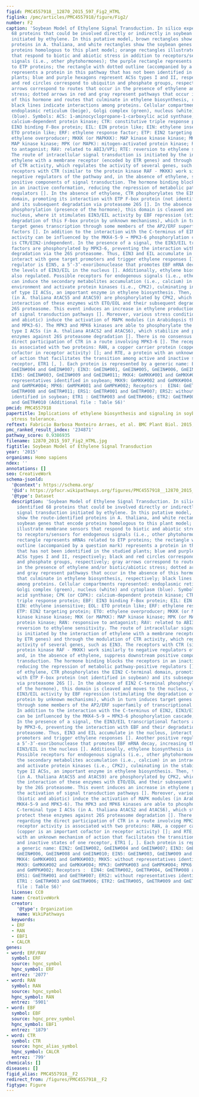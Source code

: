 ```yaml
---
figid: PMC4557918__12870_2015_597_Fig2_HTML
figlink: /pmc/articles/PMC4557918/figure/Fig2/
number: F2
caption: 'Soybean Model of Ethylene Signal Transduction. In silico experiments identified
  68 proteins that could be involved directly or indirectly in soybean signal transduction
  initiated by ethylene. In this putative model, brown rectangles show the route-identified
  proteins in A. thaliana, and white rectangles show the soybean genes that encode
  proteins homologous to this plant model; orange rectangles illustrate membrane sensors
  that respond to biotic and abiotic stress in addition to receptors/sensors for endogenous
  signals (i.e., other phytohormones); the purple rectangle represents mRNAs related
  to ETP proteins; the rectangle with dotted outline (accompanied by a question mark)
  represents a protein in this pathway that has not been identified in the studied
  plants; blue and purple hexagons represent ACSs types I and II, respectively; black
  and red circles correspond to ubiquitin and phosphate groups, respectively; gray
  arrows correspond to routes that occur in the presence of ethylene and/or biotic/abiotic
  stress; dotted arrows in red and gray represent pathways that occur in the absence
  of this hormone and routes that culminate in ethylene biosynthesis, respectively;
  black lines indicate interactions among proteins. Cellular compartments represented:
  endoplasmic reticulum (beige), Golgi complex (green), nucleus (white) and cytoplasm
  (blue). Symbols: ACS: 1-aminocyclopropane-1-carboxylic acid synthase; CPK (or CDPK):
  calcium-dependent protein kinase; CTR: constitutive triple response protein; EBF:
  EIN3 binding F-Box protein; EIL: EIN protein like; EIN: ethylene insensitive; EOL:
  ETO protein like; ERF: ethylene response factor; ETP: EIN2 targeting protein; ETO:
  ethylene overproducer; MKKK (or MAPKKK): MAP kinase kinase kinase; MKK (or MAPKK):
  MAP kinase kinase; MPK (or MAPK): mitogen-activated protein kinase; RAN: responsive
  to antagonist; RAV: related to ABI3/VP1; RTE: reversion to ethylene sensitivity.
  The route of intracellular signal transduction is initiated by the interaction of
  ethylene with a membrane receptor (encoded by ETR genes) and through the modulation
  of CTR activity, which regulates the activity of several genes, such as EIN3. The
  receptors with CTR (similar to the protein kinase RAF - MKKK) work similarly to
  negative regulators of the pathway and, in the absence of ethylene, suppress downstream
  positive components of signal transduction. The hormone binding blocks the receptors
  in an inactive conformation, reducing the repression of metabolic pathway-positive
  regulators []. In the absence of ethylene, CTR phosphorylates the EIN2 C-terminal
  domain, promoting its interaction with ETP F-box protein (not identified in soybean)
  and its subsequent degradation via proteasome 26S []. In the absence of EIN2 C-terminal
  phosphorylation (presence of the hormone), this domain is cleaved and moves to the
  nucleus, where it stimulates EIN3/EIL activity by EBF repression (stimulating the
  degradation of this F-box protein by unknown mechanisms), which in turn induces
  target genes transcription through some members of the AP2/ERF superfamily of transcriptional
  factors []. In addition to the interaction with the C-terminus of EIN2, EIN3/EIL
  activity can be influenced by the MKK4-5-9 → MPK3-6 phosphorylation cascade, which
  is CTR/EIN2-independent. In the presence of a signal, the EIN3/EIL transcriptional
  factors are phosphorylated by MPK3-6, preventing the interaction with EBF and their
  degradation via the 26S proteasome. Thus, EIN3 and EIL accumulate in the nucleus,
  interact with gene target promoters and trigger ethylene responses []. Another positive
  regulator is EIN5, a 5’-3’-exoribonuclease that promotes EBF mRNA decay, increasing
  the levels of EIN3/EIL in the nucleus []. Additionally, ethylene biosynthesis is
  also regulated. Possible receptors for endogenous signals (i.e., other phytohormones)
  can induce the secondary metabolites accumulation (i.e., calcium) in an intracellular
  environment and activate protein kinases (i.e., CPK2), culminating in the stabilization
  of type II ACSs, an important enzyme in ethylene biosynthesis. Then, type II ACSs
  (in A. thaliana AtACS5 and AtACS9) are phosphorylated by CPK2, which prevents the
  interaction of these enzymes with ETO/EOL and their subsequent degradation by the
  26S proteasome. This event induces an increase in ethylene production and the activation
  of signal transduction pathways []. Moreover, various stress conditions (biotic
  and abiotic) induce the activation of MAPK modules (in Arabidopsis thaliana MKK4-5-9
  and MPK3-6). The MPK3 and MPK6 kinases are able to phosphorylate the C-terminal
  type I ACSs (in A. thaliana AtACS2 and AtACS6), which stabilize and protect these
  enzymes against 26S proteasome degradation []. There is no consensus regarding the
  direct participation of CTR in a route involving MPK3-6 []. The receptor activity
  is associated with two proteins: RAN, a copper carrier protein (copper is an important
  cofactor in receptor activity) []; and RTE, a protein with an unknown mechanism
  of action that facilitates the transition among active and inactive states of one
  receptor, ETR1 [, ]. Each protein is represented by a generic name: EIN2: GmEIN#002,
  GmEIN#004 and GmEIN#007; EIN3: GmEIN#001, GmEIN#005, GmEIN#006, GmEIN#008 and GmEIN#010;
  EIN5: GmEIN#003, GmEIN#009 and GmEIN#011; MKK4: GmMKK#001 and GmMKK#003; MKK5: without
  representatives identified in soybean; MKK9: GmMKK#002 and GmMKK#004; MPK3: GmMPK#003
  and GmMPK#004; MPK6: GmMPK#001 and GmMPK#002; Receptors :  EIN4: GmETR#002, GmETR#004,
  GmETR#008 and GmETR#011; ERS1: GmETR#001 and GmETR#007; ERS2: without representatives
  identified in soybean; ETR1 : GmETR#003 and GmETR#006; ETR2: GmETR#005, GmETR#009
  and GmETR#010 (Additional file : Table S6)'
pmcid: PMC4557918
papertitle: Implications of ethylene biosynthesis and signaling in soybean drought
  stress tolerance.
reftext: Fabricio Barbosa Monteiro Arraes, et al. BMC Plant Biol. 2015;15:213.
pmc_ranked_result_index: '234871'
pathway_score: 0.9386935
filename: 12870_2015_597_Fig2_HTML.jpg
figtitle: Soybean Model of Ethylene Signal Transduction
year: '2015'
organisms: Homo sapiens
ndex: ''
annotations: []
seo: CreativeWork
schema-jsonld:
  '@context': https://schema.org/
  '@id': https://pfocr.wikipathways.org/figures/PMC4557918__12870_2015_597_Fig2_HTML.html
  '@type': Dataset
  description: 'Soybean Model of Ethylene Signal Transduction. In silico experiments
    identified 68 proteins that could be involved directly or indirectly in soybean
    signal transduction initiated by ethylene. In this putative model, brown rectangles
    show the route-identified proteins in A. thaliana, and white rectangles show the
    soybean genes that encode proteins homologous to this plant model; orange rectangles
    illustrate membrane sensors that respond to biotic and abiotic stress in addition
    to receptors/sensors for endogenous signals (i.e., other phytohormones); the purple
    rectangle represents mRNAs related to ETP proteins; the rectangle with dotted
    outline (accompanied by a question mark) represents a protein in this pathway
    that has not been identified in the studied plants; blue and purple hexagons represent
    ACSs types I and II, respectively; black and red circles correspond to ubiquitin
    and phosphate groups, respectively; gray arrows correspond to routes that occur
    in the presence of ethylene and/or biotic/abiotic stress; dotted arrows in red
    and gray represent pathways that occur in the absence of this hormone and routes
    that culminate in ethylene biosynthesis, respectively; black lines indicate interactions
    among proteins. Cellular compartments represented: endoplasmic reticulum (beige),
    Golgi complex (green), nucleus (white) and cytoplasm (blue). Symbols: ACS: 1-aminocyclopropane-1-carboxylic
    acid synthase; CPK (or CDPK): calcium-dependent protein kinase; CTR: constitutive
    triple response protein; EBF: EIN3 binding F-Box protein; EIL: EIN protein like;
    EIN: ethylene insensitive; EOL: ETO protein like; ERF: ethylene response factor;
    ETP: EIN2 targeting protein; ETO: ethylene overproducer; MKKK (or MAPKKK): MAP
    kinase kinase kinase; MKK (or MAPKK): MAP kinase kinase; MPK (or MAPK): mitogen-activated
    protein kinase; RAN: responsive to antagonist; RAV: related to ABI3/VP1; RTE:
    reversion to ethylene sensitivity. The route of intracellular signal transduction
    is initiated by the interaction of ethylene with a membrane receptor (encoded
    by ETR genes) and through the modulation of CTR activity, which regulates the
    activity of several genes, such as EIN3. The receptors with CTR (similar to the
    protein kinase RAF - MKKK) work similarly to negative regulators of the pathway
    and, in the absence of ethylene, suppress downstream positive components of signal
    transduction. The hormone binding blocks the receptors in an inactive conformation,
    reducing the repression of metabolic pathway-positive regulators []. In the absence
    of ethylene, CTR phosphorylates the EIN2 C-terminal domain, promoting its interaction
    with ETP F-box protein (not identified in soybean) and its subsequent degradation
    via proteasome 26S []. In the absence of EIN2 C-terminal phosphorylation (presence
    of the hormone), this domain is cleaved and moves to the nucleus, where it stimulates
    EIN3/EIL activity by EBF repression (stimulating the degradation of this F-box
    protein by unknown mechanisms), which in turn induces target genes transcription
    through some members of the AP2/ERF superfamily of transcriptional factors [].
    In addition to the interaction with the C-terminus of EIN2, EIN3/EIL activity
    can be influenced by the MKK4-5-9 → MPK3-6 phosphorylation cascade, which is CTR/EIN2-independent.
    In the presence of a signal, the EIN3/EIL transcriptional factors are phosphorylated
    by MPK3-6, preventing the interaction with EBF and their degradation via the 26S
    proteasome. Thus, EIN3 and EIL accumulate in the nucleus, interact with gene target
    promoters and trigger ethylene responses []. Another positive regulator is EIN5,
    a 5’-3’-exoribonuclease that promotes EBF mRNA decay, increasing the levels of
    EIN3/EIL in the nucleus []. Additionally, ethylene biosynthesis is also regulated.
    Possible receptors for endogenous signals (i.e., other phytohormones) can induce
    the secondary metabolites accumulation (i.e., calcium) in an intracellular environment
    and activate protein kinases (i.e., CPK2), culminating in the stabilization of
    type II ACSs, an important enzyme in ethylene biosynthesis. Then, type II ACSs
    (in A. thaliana AtACS5 and AtACS9) are phosphorylated by CPK2, which prevents
    the interaction of these enzymes with ETO/EOL and their subsequent degradation
    by the 26S proteasome. This event induces an increase in ethylene production and
    the activation of signal transduction pathways []. Moreover, various stress conditions
    (biotic and abiotic) induce the activation of MAPK modules (in Arabidopsis thaliana
    MKK4-5-9 and MPK3-6). The MPK3 and MPK6 kinases are able to phosphorylate the
    C-terminal type I ACSs (in A. thaliana AtACS2 and AtACS6), which stabilize and
    protect these enzymes against 26S proteasome degradation []. There is no consensus
    regarding the direct participation of CTR in a route involving MPK3-6 []. The
    receptor activity is associated with two proteins: RAN, a copper carrier protein
    (copper is an important cofactor in receptor activity) []; and RTE, a protein
    with an unknown mechanism of action that facilitates the transition among active
    and inactive states of one receptor, ETR1 [, ]. Each protein is represented by
    a generic name: EIN2: GmEIN#002, GmEIN#004 and GmEIN#007; EIN3: GmEIN#001, GmEIN#005,
    GmEIN#006, GmEIN#008 and GmEIN#010; EIN5: GmEIN#003, GmEIN#009 and GmEIN#011;
    MKK4: GmMKK#001 and GmMKK#003; MKK5: without representatives identified in soybean;
    MKK9: GmMKK#002 and GmMKK#004; MPK3: GmMPK#003 and GmMPK#004; MPK6: GmMPK#001
    and GmMPK#002; Receptors :  EIN4: GmETR#002, GmETR#004, GmETR#008 and GmETR#011;
    ERS1: GmETR#001 and GmETR#007; ERS2: without representatives identified in soybean;
    ETR1 : GmETR#003 and GmETR#006; ETR2: GmETR#005, GmETR#009 and GmETR#010 (Additional
    file : Table S6)'
  license: CC0
  name: CreativeWork
  creator:
    '@type': Organization
    name: WikiPathways
  keywords:
  - ERF
  - RAN
  - EBF1
  - CALCR
genes:
- word: ERF/RAV
  symbol: ERF
  source: hgnc_symbol
  hgnc_symbol: ERF
  entrez: '2077'
- word: RAN
  symbol: RAN
  source: hgnc_symbol
  hgnc_symbol: RAN
  entrez: '5901'
- word: EBF
  symbol: EBF
  source: hgnc_prev_symbol
  hgnc_symbol: EBF1
  entrez: '1879'
- word: CTR
  symbol: CTR
  source: hgnc_alias_symbol
  hgnc_symbol: CALCR
  entrez: '799'
chemicals: []
diseases: []
figid_alias: PMC4557918__F2
redirect_from: /figures/PMC4557918__F2
figtype: Figure
---
```

